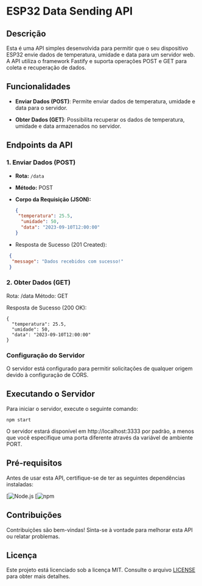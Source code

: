 # ESP32 Data Sending API


## Descrição

Esta é uma API simples desenvolvida para permitir que o seu dispositivo ESP32 envie dados de temperatura, umidade e data para um servidor web. A API utiliza o framework Fastify e suporta operações POST e GET para coleta e recuperação de dados.

## Funcionalidades

- **Enviar Dados (POST)**: Permite enviar dados de temperatura, umidade e data para o servidor.

- **Obter Dados (GET)**: Possibilita recuperar os dados de temperatura, umidade e data armazenados no servidor.

## Endpoints da API

### 1. Enviar Dados (POST)

- **Rota:** `/data`
- **Método:** POST
- **Corpo da Requisição (JSON):** 

  ```json
  {
   "temperatura": 25.5,
    "umidade": 50,
    "data": "2023-09-10T12:00:00"
  }
  ```
- Resposta de Sucesso (201 Created):

 ```json
  {
   "message": "Dados recebidos com sucesso!"
  }
  ```

### 2. Obter Dados (GET)

Rota: /data
Método: GET

Resposta de Sucesso (200 OK):
```
{
  "temperatura": 25.5,
  "umidade": 50,
  "data": "2023-09-10T12:00:00"
}
```

### Configuração do Servidor
O servidor está configurado para permitir solicitações de qualquer origem devido à configuração de CORS.

## Executando o Servidor
Para iniciar o servidor, execute o seguinte comando:

```
npm start
```

O servidor estará disponível em http://localhost:3333 por padrão, a menos que você especifique uma porta diferente através da variável de ambiente PORT.

## Pré-requisitos
Antes de usar esta API, certifique-se de ter as seguintes dependências instaladas:

[![Node.js](https://nodejs.org/pt-br)
[![npm](https://docs.npmjs.com/downloading-and-installing-node-js-and-npm)

## Contribuições
Contribuições são bem-vindas! Sinta-se à vontade para melhorar esta API ou relatar problemas.

## Licença

Este projeto está licenciado sob a licença MIT. Consulte o arquivo [LICENSE](./LICENSE) para obter mais detalhes.
